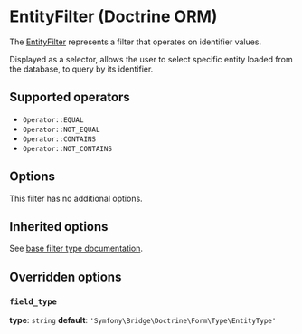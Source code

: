 # EntityFilter (Doctrine ORM)

The [EntityFilter](../../../../src/Bridge/Doctrine/Orm/Filter/EntityFilter.php) represents a filter that operates on identifier values.

Displayed as a selector, allows the user to select specific entity loaded from the database, to query by its identifier.

## Supported operators

- `Operator::EQUAL`
- `Operator::NOT_EQUAL`
- `Operator::CONTAINS`
- `Operator::NOT_CONTAINS`

## Options

This filter has no additional options.

## Inherited options

See [base filter type documentation](../../filter.md).

## Overridden options

### `field_type`

**type**: `string` **default**: `'Symfony\Bridge\Doctrine\Form\Type\EntityType'`
